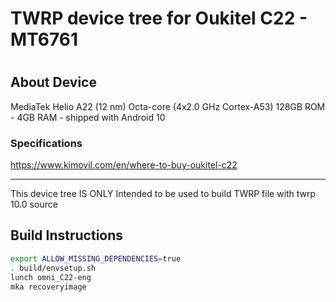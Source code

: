# TWRP device tree for Oukitel C22 - MT6761
# 
## About Device
MediaTek Helio A22 (12 nm)
Octa-core (4x2.0 GHz Cortex-A53)
128GB ROM - 4GB RAM - shipped with Android 10

### Specifications

https://www.kimovil.com/en/where-to-buy-oukitel-c22

---

This device tree IS ONLY Intended to be used to build TWRP file with twrp 10.0 source


## Build Instructions
```sh
export ALLOW_MISSING_DEPENDENCIES=true
. build/envsetup.sh
lunch omni_C22-eng
mka recoveryimage
```
